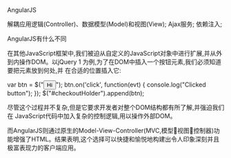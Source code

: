 AngularJS

解耦应用逻辑(Controller)、数据模型(Model)和视图(View);
Ajax服务;
依赖注入;

AngularJS有什么不同

在其他JavaScript框架中,我们被迫从自定义的JavaScript对象中进行扩展,并从外到内操作DOM。以jQuery 1 为例,为了在DOM中插入一个按钮元素,我们必须知道要把元素放到何处,并
在合适的位置插入它:

var btn = $("<button>Hi</button>");
btn.on('click', function(evt) { console.log("Clicked button"); });
$("#checkoutHolder").append(btn);

尽管这个过程并不复杂,但是它要求开发者对整个DOM结构都有所了解,并强迫我们在
JavaScript代码中加入复杂的控制逻辑,用以操作外部DOM。

而AngularJS则通过原生的Model-View-Controller(MVC,模型视图控制器)功能增强了HTML。结果表明,这个选择可以快捷和愉悦地构建出令人印象深刻并且极富表现力的客户端应用。

